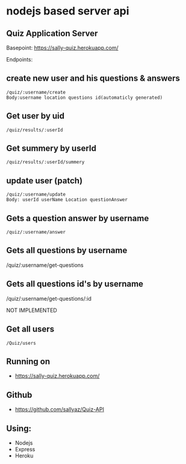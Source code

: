 # nodejs based server api
## Quiz Application Server

Basepoint:
https://sally-quiz.herokuapp.com/

Endpoints:
## create new user and his questions & answers
	/quiz/:username/create
	Body:username location questions id(automaticly generated)
## Get user by uid
	/quiz/results/:userId
## Get summery by userId
	/quiz/results/:userId/summery
## update user (patch)
	/quiz/:username/update
	Body: userId userName Location questionAnswer
## Gets a question answer by username 
	/quiz/:username/answer
## Gets all questions by username 
  /quiz/:username/get-questions
## Gets all questions id's by username 
  /quiz/:username/get-questions/:id

NOT IMPLEMENTED
## Get all users
	/Quiz/users
## Running on
- https://sally-quiz.herokuapp.com/

## Github
- https://github.com/sallyaz/Quiz-API
## Using:
- Nodejs
- Express
- Heroku
